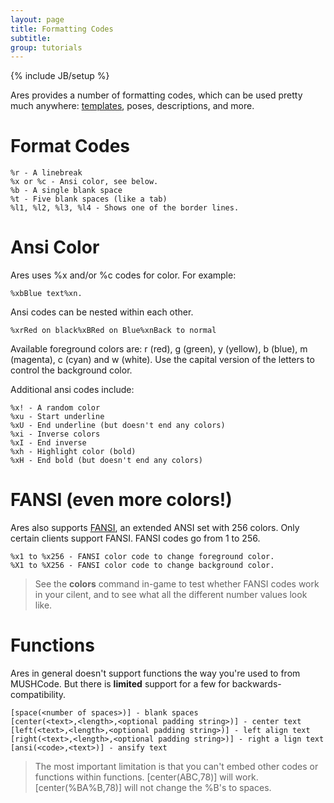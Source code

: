 ```yaml
---
layout: page
title: Formatting Codes
subtitle: 
group: tutorials
---
```

{% include JB/setup %}

Ares provides a number of formatting codes, which can be used pretty much anywhere: [templates]({{site.siteroot}}tutorials/templates.html), poses, descriptions, and more.

# Format Codes

    %r - A linebreak
    %x or %c - Ansi color, see below.
    %b - A single blank space
    %t - Five blank spaces (like a tab)
    %l1, %l2, %l3, %l4 - Shows one of the border lines.

# Ansi Color

Ares uses %x and/or %c codes for color.  For example:  

    %xbBlue text%xn.

Ansi codes can be nested within each other.  

    %xrRed on black%xBRed on Blue%xnBack to normal

Available foreground colors are:  r (red), g (green), y (yellow), b (blue), m (magenta), c (cyan) and w (white).   Use the capital version of the letters to control the background color.

Additional ansi codes include:

    %x! - A random color
    %xu - Start underline
    %xU - End underline (but doesn't end any colors)
    %xi - Inverse colors
    %xI - End inverse
    %xh - Highlight color (bold)
    %xH - End bold (but doesn't end any colors)

# FANSI (even more colors!)

Ares also supports [FANSI](http://fansi.org/Index.aspx), an extended ANSI set with 256 colors.  Only certain clients support FANSI.  FANSI codes go from 1 to 256.

    %x1 to %x256 - FANSI color code to change foreground color.
    %X1 to %X256 - FANSI color code to change background color.
    
> See the **colors** command in-game to test whether FANSI codes work in your cilent, and to see what all the different number values look like.

# Functions

Ares in general doesn't support functions the way you're used to from MUSHCode.  But there is **limited** support for a few for backwards-compatibility. 

    [space(<number of spaces>)] - blank spaces
    [center(<text>,<length>,<optional padding string>)] - center text
    [left(<text>,<length>,<optional padding string>)] - left align text
    [right(<text>,<length>,<optional padding string>)] - right a lign text
    [ansi(<code>,<text>)] - ansify text
    
> The most important limitation is that you can't embed other codes or functions within functions.  [center(ABC,78)] will work.  [center(%BA%B,78)] will not change the %B's to spaces.
